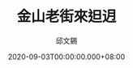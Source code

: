 ---
issue: 393
title: 金山老街來𨑨迌
author: 邱文錫
date: 2020-09-03T00:00:00.000+08:00
topic: 生活
difficulty: 2
wikidata: Q131449193
wikidata_link: https://www.wikidata.org/wiki/Q131449193
author_wikidata_link: https://www.wikidata.org/wiki/Q98096294
author_wikidata: Q98096294
---